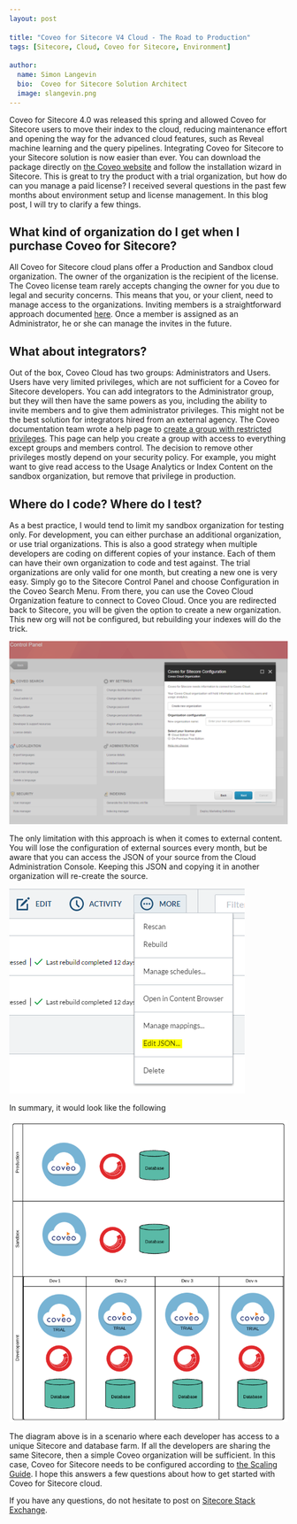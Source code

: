```yaml
---
layout: post

title: "Coveo for Sitecore V4 Cloud - The Road to Production"
tags: [Sitecore, Cloud, Coveo for Sitecore, Environment]

author:
  name: Simon Langevin
  bio:  Coveo for Sitecore Solution Architect
  image: slangevin.png
---
```

Coveo for Sitecore 4.0 was released this spring and allowed Coveo for Sitecore users to move their index to the cloud, reducing maintenance effort and opening the way for the advanced cloud features, such as Reveal machine learning and the query pipelines.
Integrating Coveo for Sitecore to your Sitecore solution is now easier than ever. You can download the package directly on [the Coveo website](http://www.coveo.com/en/solutions/coveo-for-sitecore/download) and follow the installation wizard in Sitecore.
This is great to try the product with a trial organization, but how do can you manage a paid license?
I received several questions in the past few months about environment setup and license management. In this blog post, I will try to clarify a few things.
<!-- more -->

## What kind of organization do I get when I purchase Coveo for Sitecore?

All Coveo for Sitecore cloud plans offer a Production and Sandbox cloud organization. The owner of the organization is the recipient of the license. 
The Coveo license team rarely accepts changing the owner for you due to legal and security concerns. This means that you, or your client, need to manage access to the organizations.
Inviting members is a straightforward approach documented [here](https://developers.coveo.com/x/AocdAg).
Once a member is assigned as an Administrator, he or she can manage the invites in the future.

## What about integrators?

Out of the box, Coveo Cloud has two groups: Administrators and Users. Users have very limited privileges, which are not sufficient for a Coveo for Sitecore developers. 
You can add integrators to the Administrator group, but they will then have the same powers as you, including the ability to invite members and to give them administrator privileges. 
This might not be the best solution for integrators hired from an external agency. The Coveo documentation team wrote a help page to [create a group with restricted privileges](https://developers.coveo.com/x/14AkAg). 
This page can help you create a group with access to everything except groups and members control. The decision to remove other privileges mostly depend on your security policy. 
For example, you might want to give read access to the Usage Analytics or Index Content on the sandbox organization, but remove that privilege in production.

## Where do I code? Where do I test?

As a best practice, I would tend to limit my sandbox organization for testing only. For development, you can either purchase an additional organization, or use trial organizations.
This is also a good strategy when multiple developers are coding on different copies of your instance. Each of them can have their own organization to code and test against.
The trial organizations are only valid for one month, but creating a new one is very easy. Simply go to the Sitecore Control Panel and choose Configuration in the Coveo Search Menu. From there, you can use the Coveo Cloud Organization feature to connect to Coveo Cloud. Once you are redirected back to Sitecore, you will be given the option to create a new organization. This new org will not be configured, but rebuilding your indexes will do the trick.

![Coveo for Sitecore Cloud Configuration](/images/CoveoForSitecoreV4Cloud/NewOrg.PNG)

The only limitation with this approach is when it comes to external content. You will lose the configuration of external sources every month, but be aware that you can access the JSON of your source from the Cloud Administration Console. Keeping this JSON and copying it in another organization will re-create the source.

![Coveo Source JSON](/images/CoveoForSitecoreV4Cloud/EditJSON.PNG)

In summary, it would look like the following

![Coveo for Sitecore Cloud Environment](/images/CoveoForSitecoreV4Cloud/CloudEnv.PNG)

The diagram above is in a scenario where each developer has access to a unique Sitecore and database farm. If all the developers are sharing the same Sitecore, then a simple Coveo organization will be sufficient. 
In this case, Coveo for Sitecore needs to be configured according to [the Scaling Guide](https://developers.coveo.com/display/SitecoreV4/Coveo+for+Sitecore+Scaling+Guide).
I hope this answers a few questions about how to get started with Coveo for Sitecore cloud.

If you have any questions, do not hesitate to post on [Sitecore Stack Exchange](http://sitecore.stackexchange.com/).
